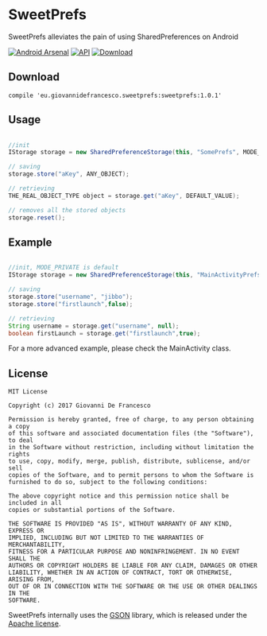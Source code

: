 # SweetPrefs
SweetPrefs alleviates the pain of using SharedPreferences on Android

[ ![Android Arsenal](https://img.shields.io/badge/Android%20Arsenal-SweetPrefs-brightgreen.svg?style=flat)](https://android-arsenal.com/details/1/6294) [![API](https://img.shields.io/badge/API-9%2B-orange.svg?style=flat)](https://android-arsenal.com/api?level=9) [ ![Download](https://api.bintray.com/packages/jibbo/maven/SweetPrefs/images/download.svg) ](https://bintray.com/jibbo/maven/SweetPrefs/_latestVersion)

## Download

`compile 'eu.giovannidefrancesco.sweetprefs:sweetprefs:1.0.1'`

## Usage

```java

//init
IStorage storage = new SharedPreferenceStorage(this, "SomePrefs", MODE_PRIVATE);

// saving
storage.store("aKey", ANY_OBJECT);

// retrieving
THE_REAL_OBJECT_TYPE object = storage.get("aKey", DEFAULT_VALUE);

// removes all the stored objects
storage.reset();

```

## Example

```java

//init, MODE_PRIVATE is default
IStorage storage = new SharedPreferenceStorage(this, "MainActivityPrefs");

// saving
storage.store("username", "jibbo");
storage.store("firstlaunch",false);

// retrieving
String username = storage.get("username", null);
boolean firstLaunch = storage.get("firstlaunch",true);
```

For a more advanced example, please check the MainActivity class.

## License
```
MIT License

Copyright (c) 2017 Giovanni De Francesco

Permission is hereby granted, free of charge, to any person obtaining a copy
of this software and associated documentation files (the "Software"), to deal
in the Software without restriction, including without limitation the rights
to use, copy, modify, merge, publish, distribute, sublicense, and/or sell
copies of the Software, and to permit persons to whom the Software is
furnished to do so, subject to the following conditions:

The above copyright notice and this permission notice shall be included in all
copies or substantial portions of the Software.

THE SOFTWARE IS PROVIDED "AS IS", WITHOUT WARRANTY OF ANY KIND, EXPRESS OR
IMPLIED, INCLUDING BUT NOT LIMITED TO THE WARRANTIES OF MERCHANTABILITY,
FITNESS FOR A PARTICULAR PURPOSE AND NONINFRINGEMENT. IN NO EVENT SHALL THE
AUTHORS OR COPYRIGHT HOLDERS BE LIABLE FOR ANY CLAIM, DAMAGES OR OTHER
LIABILITY, WHETHER IN AN ACTION OF CONTRACT, TORT OR OTHERWISE, ARISING FROM,
OUT OF OR IN CONNECTION WITH THE SOFTWARE OR THE USE OR OTHER DEALINGS IN THE
SOFTWARE.
```
SweetPrefs internally uses the [GSON](https://github.com/google/gson) library, which is released under the [Apache license](https://github.com/google/gson/blob/master/LICENSE). 
